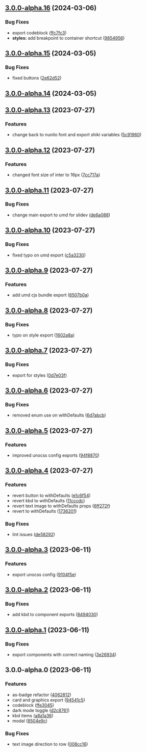 

## [3.0.0-alpha.16](https://github.com/alvarosabu/ui/compare/3.0.0-alpha.15...3.0.0-alpha.16) (2024-03-06)


### Bug Fixes

* export codeblock ([ffc7fc3](https://github.com/alvarosabu/ui/commit/ffc7fc3cf9350fd6479de438b8612ada646223d4))
* **styles:** add breakpoint to container shortcut ([9854956](https://github.com/alvarosabu/ui/commit/98549564e828b00f688d43a04fc80a84ed31490f))

## [3.0.0-alpha.15](https://github.com/alvarosabu/ui/compare/3.0.0-alpha.14...3.0.0-alpha.15) (2024-03-05)


### Bug Fixes

* fixed buttons ([2e62d52](https://github.com/alvarosabu/ui/commit/2e62d520f7bf8da71850f7d97a9254c2b649904d))

## [3.0.0-alpha.14](https://github.com/alvarosabu/ui/compare/3.0.0-alpha.13...3.0.0-alpha.14) (2024-03-05)

## [3.0.0-alpha.13](https://github.com/alvarosabu/ui/compare/3.0.0-alpha.12...3.0.0-alpha.13) (2023-07-27)


### Features

* change back to nunito font and export shiki variables ([5c91960](https://github.com/alvarosabu/ui/commit/5c91960f3d1221eaf7425ded9b97449d2aecc59e))

## [3.0.0-alpha.12](https://github.com/alvarosabu/ui/compare/3.0.0-alpha.11...3.0.0-alpha.12) (2023-07-27)


### Features

* changed font size of inter to 16px ([7cc717a](https://github.com/alvarosabu/ui/commit/7cc717a0be22098f562ef27416ffbaeae65b5259))

## [3.0.0-alpha.11](https://github.com/alvarosabu/ui/compare/3.0.0-alpha.10...3.0.0-alpha.11) (2023-07-27)


### Bug Fixes

* change main export to umd for slidev ([de6a088](https://github.com/alvarosabu/ui/commit/de6a0880b8d4d0897d525ffe43a420bbea0ee948))

## [3.0.0-alpha.10](https://github.com/alvarosabu/ui/compare/3.0.0-alpha.9...3.0.0-alpha.10) (2023-07-27)


### Bug Fixes

* fixed typo on umd export ([c5a3230](https://github.com/alvarosabu/ui/commit/c5a3230474883424ac4fb56e1d9d0359f9843aac))

## [3.0.0-alpha.9](https://github.com/alvarosabu/ui/compare/3.0.0-alpha.8...3.0.0-alpha.9) (2023-07-27)


### Features

* add umd cjs bundle export ([6507b0a](https://github.com/alvarosabu/ui/commit/6507b0ae627c0e0832e4e9fda714f6ae409f5c78))

## [3.0.0-alpha.8](https://github.com/alvarosabu/ui/compare/3.0.0-alpha.7...3.0.0-alpha.8) (2023-07-27)


### Bug Fixes

* typo on style export ([1602a8a](https://github.com/alvarosabu/ui/commit/1602a8a336af9182894ec5c4c43255d72681350f))

## [3.0.0-alpha.7](https://github.com/alvarosabu/ui/compare/3.0.0-alpha.6...3.0.0-alpha.7) (2023-07-27)


### Bug Fixes

* export for styles ([0d7e03f](https://github.com/alvarosabu/ui/commit/0d7e03fccecff4563d01800c34daf2d50d53feae))

## [3.0.0-alpha.6](https://github.com/alvarosabu/ui/compare/3.0.0-alpha.5...3.0.0-alpha.6) (2023-07-27)


### Bug Fixes

* removed enum use on withDefaults ([6d7abcb](https://github.com/alvarosabu/ui/commit/6d7abcb5af358959eb748570a49d77026834c56b))

## [3.0.0-alpha.5](https://github.com/alvarosabu/ui/compare/3.0.0-alpha.4...3.0.0-alpha.5) (2023-07-27)


### Features

* improved unocss config exports ([94f8870](https://github.com/alvarosabu/ui/commit/94f88707d1d79d2d05249ce1218dc1368b2a2cb6))

## [3.0.0-alpha.4](https://github.com/alvarosabu/ui/compare/3.0.0-alpha.3...3.0.0-alpha.4) (2023-07-27)


### Features

* revert button to withDefaults ([e1c6f54](https://github.com/alvarosabu/ui/commit/e1c6f54633250e46922e744a63a6aa80863c1d66))
* revert kbd to withDefaults ([11cccdc](https://github.com/alvarosabu/ui/commit/11cccdc48b55e575a462d3cbf89e3179a8f69101))
* revert text image to withDefaults props ([6ff272f](https://github.com/alvarosabu/ui/commit/6ff272f8c04f3c18cd58c68f6c2a669091467047))
* revert to withDefaults ([1736201](https://github.com/alvarosabu/ui/commit/17362017f552483956596478c5b5ebdf79844f76))


### Bug Fixes

* lint issues ([de58292](https://github.com/alvarosabu/ui/commit/de58292d4d0e9a7c287518d021736b5007c98be0))

## [3.0.0-alpha.3](https://github.com/alvarosabu/ui/compare/3.0.0-alpha.2...3.0.0-alpha.3) (2023-06-11)


### Features

* export unocss config ([9104f5e](https://github.com/alvarosabu/ui/commit/9104f5e3c754369cc58c6dfc7fe7960042249186))

## [3.0.0-alpha.2](https://github.com/alvarosabu/ui/compare/3.0.0-alpha.1...3.0.0-alpha.2) (2023-06-11)


### Bug Fixes

* add kbd to component exports ([8494030](https://github.com/alvarosabu/ui/commit/849403053c05f7a05a9c8e82009d7542c3bb4230))

## [3.0.0-alpha.1](https://github.com/alvarosabu/ui/compare/3.0.0-alpha.0...3.0.0-alpha.1) (2023-06-11)


### Bug Fixes

* export components with correct naming ([3e26934](https://github.com/alvarosabu/ui/commit/3e26934a5b34a8305ab2bf544fa360ab8b278ad3))

## 3.0.0-alpha.0 (2023-06-11)


### Features

* as-badge refactor ([4062812](https://github.com/alvarosabu/ui/commit/40628124ef23d3af7e578c5f3847a6812cb68e3d))
* card and graphics export ([94541c5](https://github.com/alvarosabu/ui/commit/94541c54e93cc96eaf622e868c8d3a0c04f9e4e3))
* codeblock ([ffe3045](https://github.com/alvarosabu/ui/commit/ffe3045a26b45eaaa1ab9de0520a71281acd45fd))
* dark mode toggle ([d2c8761](https://github.com/alvarosabu/ui/commit/d2c8761d89a200a61cc21845aa517163dd447153))
* kbd items ([a8a1a36](https://github.com/alvarosabu/ui/commit/a8a1a36a06624c73ed31f99699015191487c0093))
* modal ([8504e9c](https://github.com/alvarosabu/ui/commit/8504e9c2fab1ff5a718c7d822adaccd986bfc2cd))


### Bug Fixes

* text image direction to row ([008cc16](https://github.com/alvarosabu/ui/commit/008cc16d54b084893052bae18500f119f8bc4bf3))
